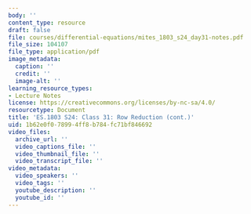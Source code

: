 ```yaml
---
body: ''
content_type: resource
draft: false
file: courses/differential-equations/mites_1803_s24_day31-notes.pdf
file_size: 104107
file_type: application/pdf
image_metadata:
  caption: ''
  credit: ''
  image-alt: ''
learning_resource_types:
- Lecture Notes
license: https://creativecommons.org/licenses/by-nc-sa/4.0/
resourcetype: Document
title: 'ES.1803 S24: Class 31: Row Reduction (cont.)'
uid: 1b62e0f0-7899-4ff8-b784-fc71bf846692
video_files:
  archive_url: ''
  video_captions_file: ''
  video_thumbnail_file: ''
  video_transcript_file: ''
video_metadata:
  video_speakers: ''
  video_tags: ''
  youtube_description: ''
  youtube_id: ''
---
```

